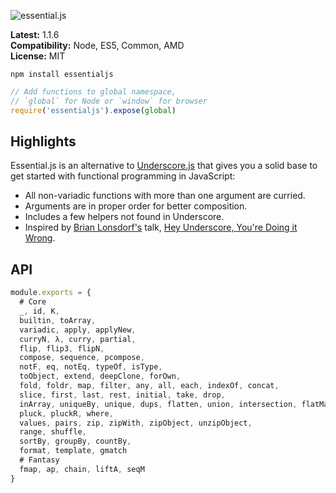 ![essential.js](http://i.imgur.com/CalNHKK.png)

**Latest:** 1.1.6  
**Compatibility:** Node, ES5, Common, AMD  
**License:** MIT  

```
npm install essentialjs
```

```javascript
// Add functions to global namespace,
// `global` for Node or `window` for browser
require('essentialjs').expose(global)
```

## Highlights

Essential.js is an alternative to [Underscore.js](http://underscorejs.org/) that gives you a solid base to get started with functional programming in JavaScript:

- All non-variadic functions with more than one argument are curried.
- Arguments are in proper order for better composition.
- Includes a few helpers not found in Underscore.
- Inspired by [Brian Lonsdorf's](https://github.com/DrBoolean) talk, [Hey Underscore, You're Doing it Wrong](https://www.youtube.com/watch?v=m3svKOdZijA).

## API

```javascript
module.exports = {
  # Core
  _, id, K,
  builtin, toArray,
  variadic, apply, applyNew,
  curryN, λ, curry, partial,
  flip, flip3, flipN,
  compose, sequence, pcompose,
  notF, eq, notEq, typeOf, isType,
  toObject, extend, deepClone, forOwn,
  fold, foldr, map, filter, any, all, each, indexOf, concat,
  slice, first, last, rest, initial, take, drop,
  inArray, uniqueBy, unique, dups, flatten, union, intersection, flatMap,
  pluck, pluckR, where,
  values, pairs, zip, zipWith, zipObject, unzipObject,
  range, shuffle,
  sortBy, groupBy, countBy,
  format, template, gmatch
  # Fantasy
  fmap, ap, chain, liftA, seqM
}
```
